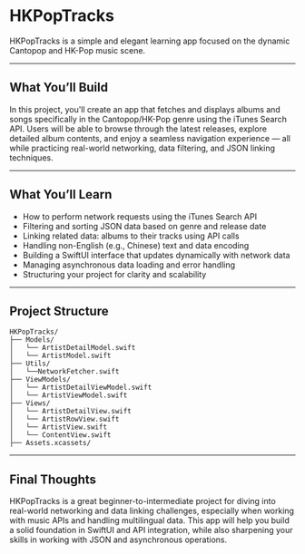 # HKPopTracks

HKPopTracks is a simple and elegant learning app focused on the dynamic Cantopop and HK-Pop music scene.

---

## What You’ll Build

In this project, you'll create an app that fetches and displays albums and songs specifically in the Cantopop/HK-Pop genre using the iTunes Search API. Users will be able to browse through the latest releases, explore 
detailed album contents, and enjoy a seamless navigation experience — all while practicing real-world networking, data filtering, and JSON linking techniques.

---

## What You’ll Learn

* How to perform network requests using the iTunes Search API  
* Filtering and sorting JSON data based on genre and release date  
* Linking related data: albums to their tracks using API calls  
* Handling non-English (e.g., Chinese) text and data encoding  
* Building a SwiftUI interface that updates dynamically with network data  
* Managing asynchronous data loading and error handling  
* Structuring your project for clarity and scalability  

---

## Project Structure

```text
HKPopTracks/
├── Models/
│   └── ArtistDetailModel.swift 
│   └── ArtistModel.swift 
├── Utils/
│   └──NetworkFetcher.swift 
├── ViewModels/
│   └── ArtistDetailViewModel.swift 
│   └── ArtistViewModel.swift 
├── Views/
│   └── ArtistDetailView.swift 
│   └── ArtistRowView.swift 
│   └── ArtistView.swift 
│   └── ContentView.swift           
├── Assets.xcassets/              
````

---

## Final Thoughts

HKPopTracks is a great beginner-to-intermediate project for diving into real-world networking and data linking challenges, especially when working with music APIs and handling multilingual data. This app will help you 
build a solid foundation in SwiftUI and API integration, while also sharpening your skills in working with JSON and asynchronous operations.
